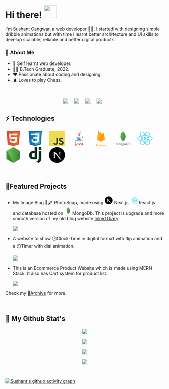 # Hi there! <img src="https://media.giphy.com/media/hvRJCLFzcasrR4ia7z/giphy.gif" width="40" height="40" />

I'm [Sushant Gangwar](https://www.linkedin.com/in/sushant-gangwar/), a web developer 🧑‍💻. I started with designing simple dribble animations but with time I learnt better architecture and UI skills to develop scalable, reliable and better digital products.

### 👻 About Me
- 🌱 Self learnt web developer.
- 👨‍🎓 B.Tech Graduate, 2022.
- ❤️ Passionate about coding and designing.
- ♟️ Loves to play Chess.

&nbsp; 
<p align="center">
    <a href="https://sushantgwr.com"><img src="https://img.shields.io/badge/PORTFOLIO-57d60d?&style=for-the-badge" /></a>
    &nbsp; &nbsp; 
    <a href="mailto:contactme@sushantgwr.com?subject=Sushant%20Gangwar"><img src="https://img.shields.io/badge/gmail-%23D14836.svg?&style=for-the-badge&logo=gmail&logoColor=white" /></a>
    &nbsp; &nbsp; 
    <a href="https://twitter.com/sushantgwr"><img src="https://img.shields.io/badge/twitter-%231DA1F2.svg?&style=for-the-badge&logo=twitter&logoColor=white" /></a>
    &nbsp; &nbsp; 
    <a href="https://www.linkedin.com/in/sushant-gangwar/"><img src="https://img.shields.io/badge/linkedin-%230077B5.svg?&style=for-the-badge&logo=linkedin&logoColor=white"/></a>
    &nbsp; &nbsp; 
</p>

<!-- <p align="center">
    <img src="https://img.shields.io/github/followers/sushantgwr87?&labelColor=000000&logo=GitHub&logoColor=FFFFFF&color=183BD6&style=for-the-badge" width="180" />
    &nbsp; 
    <img src="https://shields-io-visitor-counter.herokuapp.com/badge page=sushantgwr87.sushantgwr87&labelColor=000000&logo=GitHub&logoColor=FFFFFF&color=183BD6&style=for-the-badge" width="180" />
</p> --> 

## ⚡ Technologies

<p align="left">
    <img src="https://raw.githubusercontent.com/devicons/devicon/master/icons/html5/html5-original.svg" alt="HTML5" width="50" height="50"/>
    &nbsp; &nbsp; 
    <img src="https://raw.githubusercontent.com/devicons/devicon/master/icons/css3/css3-original.svg" alt="CSS3" width="50" height="50"/>
    &nbsp; &nbsp; 
    <img src="https://raw.githubusercontent.com/devicons/devicon/master/icons/javascript/javascript-original.svg" alt="Javascript" width="50" height="50"/>
    &nbsp; &nbsp; 
    <img src="https://raw.githubusercontent.com/devicons/devicon/master/icons/java/java-original-wordmark.svg" alt="Java" width="50" height="50"/>
    &nbsp; &nbsp; 
    <img src="https://raw.githubusercontent.com/devicons/devicon/master/icons/firebase/firebase-plain-wordmark.svg" alt="Firebase" width="50" height="50"/>
    &nbsp; &nbsp; 
    <img src="https://raw.githubusercontent.com/devicons/devicon/master/icons/mongodb/mongodb-original-wordmark.svg" alt="Mongodb" width="50" height="50"/>
    &nbsp; &nbsp; 
    <img src="https://raw.githubusercontent.com/devicons/devicon/master/icons/react/react-original.svg" alt="React" width="50" height="50"/>
    &nbsp; &nbsp; 
    <img src="https://raw.githubusercontent.com/devicons/devicon/master/icons/nodejs/nodejs-original.svg" alt="Nodejs" width="50" height="50"/>
    &nbsp; &nbsp; 
    <img src="https://raw.githubusercontent.com/devicons/devicon/master/icons/django/django-plain.svg" alt="Django" width="50" height="50"/>
    &nbsp; &nbsp; 
    <img src="https://raw.githubusercontent.com/devicons/devicon/master/icons/nextjs/nextjs-original.svg" alt="Next.js" width="50" height="50"/>
</p>

&nbsp; 

## 📌Featured Projects

- My Image Blog 📜🖋️ PhotoSnap, made using <img src="https://raw.githubusercontent.com/devicons/devicon/master/icons/nextjs/nextjs-original.svg" alt="Nextjs" width="25" height="25" /> Next.js, <img src="https://raw.githubusercontent.com/devicons/devicon/master/icons/react/react-original.svg" alt="Nextjs" width="25" height="25" />React.js and database hosted on <img src="https://raw.githubusercontent.com/devicons/devicon/master/icons/mongodb/mongodb-original.svg" alt="Nextjs" width="25" height="25" />MongoDb. This project is upgrade and more smooth version of my old blog website [Inked Diary](https://github.com/sushantgwr87/Inked-Diary).

  <a href="https://github.com/sushantgwr87/PhotoSnap">
    <img align="center" src="https://github-readme-stats-sg.vercel.app/api/pin/?username=sushantgwr87&repo=PhotoSnap&theme=algolia" />
  </a>

- A website to show 🕐Clock-Time in digital format with flip animation and a ⏲️Timer with dial animation.

  <a href="https://github.com/sushantgwr87/Clock-Timer">
    <img align="center" src="https://github-readme-stats-sg.vercel.app/api/pin/?username=sushantgwr87&repo=Clock-Timer&theme=algolia" />
  </a>

- This is an Ecommerce Product Website which is made using MERN Stack. It also has Cart system for product list.

  <a href="https://github.com/sushantgwr87/Audiophile">
    <img align="center" src="https://github-readme-stats-sg.vercel.app/api/pin/?username=sushantgwr87&repo=Audiophile&theme=algolia" />
  </a>

Check my 📂[Archive](https://github.com/sushantgwr87?tab=repositories) for more.

&nbsp; 

## 🚀 My Github Stat's

<p align="center">
    <img align="center" margin="20px" src="https://github-readme-streak-stats.herokuapp.com/?user=sushantgwr87&include_all_commits=true&count_private=true&fire=00ff6a&theme=algolia" />
</p>

<p align="center">
    <img align="center" margin="20px" src="https://github-readme-stats-sg.vercel.app/api/top-langs/?username=sushantgwr87&layout=compact&height=30&theme=algolia" />
</p>
<p align="center">
  <img align="center" src="https://github-readme-stats-sg.vercel.app/api?username=sushantgwr87&hide_title=true&show_icons=true&include_all_commits=true&count_private=true&line_height=30&theme=algolia" />
</p>

<p align="center">
    <img align="center" src="https://github-profile-trophy.vercel.app/?username=sushantgwr87&theme=algolia&margin-w=15)" />
</p>

&nbsp; 

[![Sushant's github activity graph](https://github-readme-activity-graph.cyclic.app/graph?username=sushantgwr87&include_all_commits=true&count_private=true&theme=react-dark)](https://github.com/sushantgwr87)

